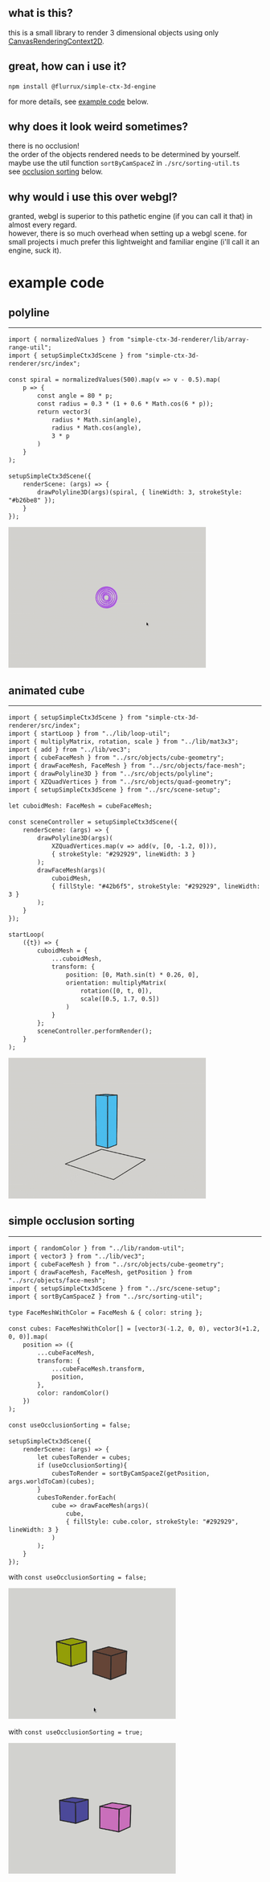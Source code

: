 
## what is this?

this is a small library to render 3 dimensional objects using only [CanvasRenderingContext2D](https://developer.mozilla.org/de/docs/Web/API/CanvasRenderingContext2D).  

## great, how can i use it?  

`npm install @flurrux/simple-ctx-3d-engine`  

for more details, see [example code](#example-code) below.  

## why does it look weird sometimes?  

there is no occlusion!  
the order of the objects rendered needs to be determined by yourself. maybe use the util function `sortByCamSpaceZ` in `./src/sorting-util.ts`  
see [occlusion sorting](#simple-occlusion-sorting) below.  



## why would i use this over webgl?  

granted, webgl is superior to this pathetic engine (if you can call it that) in almost every regard.  
however, there is so much overhead when setting up a webgl scene. for small projects i much prefer this lightweight and familiar engine (i'll call it an engine, suck it).  

# example code

## polyline  
---

```
import { normalizedValues } from "simple-ctx-3d-renderer/lib/array-range-util";
import { setupSimpleCtx3dScene } from "simple-ctx-3d-renderer/src/index";

const spiral = normalizedValues(500).map(v => v - 0.5).map(
	p => {
		const angle = 80 * p;
		const radius = 0.3 * (1 + 0.6 * Math.cos(6 * p));
		return vector3(
			radius * Math.sin(angle),
			radius * Math.cos(angle),
			3 * p
		)
	}
);

setupSimpleCtx3dScene({
	renderScene: (args) => {
		drawPolyline3D(args)(spiral, { lineWidth: 3, strokeStyle: "#b26be8" });
	}
});
```
 
<img src="./demo/spiral.gif" alt="video of a spiral polyline" height="280">


## animated cube    

---

```
import { setupSimpleCtx3dScene } from "simple-ctx-3d-renderer/src/index";
import { startLoop } from "../lib/loop-util";
import { multiplyMatrix, rotation, scale } from "../lib/mat3x3";
import { add } from "../lib/vec3";
import { cubeFaceMesh } from "../src/objects/cube-geometry";
import { drawFaceMesh, FaceMesh } from "../src/objects/face-mesh";
import { drawPolyline3D } from "../src/objects/polyline";
import { XZQuadVertices } from "../src/objects/quad-geometry";
import { setupSimpleCtx3dScene } from "../src/scene-setup";

let cuboidMesh: FaceMesh = cubeFaceMesh;

const sceneController = setupSimpleCtx3dScene({
	renderScene: (args) => {
		drawPolyline3D(args)(
			XZQuadVertices.map(v => add(v, [0, -1.2, 0])), 
			{ strokeStyle: "#292929", lineWidth: 3 }
		);
		drawFaceMesh(args)(
			cuboidMesh,
			{ fillStyle: "#42b6f5", strokeStyle: "#292929", lineWidth: 3 }
		);
	}
});

startLoop(
	({t}) => {
		cuboidMesh = {
			...cuboidMesh,
			transform: {
				position: [0, Math.sin(t) * 0.26, 0],
				orientation: multiplyMatrix(
					rotation([0, t, 0]),
					scale([0.5, 1.7, 0.5])
				)
			}
		};
		sceneController.performRender();
	}
);
```

<img src="./demo/rotating-cube.gif" alt="video of a rotating cube bobbing up and down" height="280">


## simple occlusion sorting  
---

```
import { randomColor } from "../lib/random-util";
import { vector3 } from "../lib/vec3";
import { cubeFaceMesh } from "../src/objects/cube-geometry";
import { drawFaceMesh, FaceMesh, getPosition } from "../src/objects/face-mesh";
import { setupSimpleCtx3dScene } from "../src/scene-setup";
import { sortByCamSpaceZ } from "../src/sorting-util";

type FaceMeshWithColor = FaceMesh & { color: string };

const cubes: FaceMeshWithColor[] = [vector3(-1.2, 0, 0), vector3(+1.2, 0, 0)].map(
	position => ({
		...cubeFaceMesh,
		transform: {
			...cubeFaceMesh.transform,
			position,
		},
		color: randomColor()
	})
);

const useOcclusionSorting = false;

setupSimpleCtx3dScene({
	renderScene: (args) => {
		let cubesToRender = cubes;
		if (useOcclusionSorting){
			cubesToRender = sortByCamSpaceZ(getPosition, args.worldToCam)(cubes);
		}
		cubesToRender.forEach(
			cube => drawFaceMesh(args)(
				cube,
				{ fillStyle: cube.color, strokeStyle: "#292929", lineWidth: 3 }
			)
		);
	}
});
```

with `const useOcclusionSorting = false;`  

<img src="./demo/sorting-disabled.gif" alt="two cubes side by side, the order of rendering is always the same and there is overlapping sometimes" height="260">

with `const useOcclusionSorting = true;`  

<img src="./demo/sorting-enabled.gif" alt="two cubes side by side, the order of rendering is always so that the closer one is rendered later" height="260">